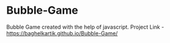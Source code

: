 # Bubble-Game
Bubble Game created with the help of javascript.
Project Link - https://baghelkartik.github.io/Bubble-Game/
